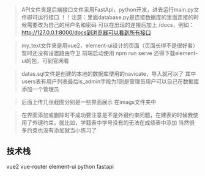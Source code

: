 >API文件夹是后端接口文件采用FastApi，python开发，进去运行main.py文件即可运行接口
>！！注意：里面database.py是连接数据库的里面连接的时候需要改为自己的用户名和密码
>可以在出现的连接后加上 /docs，例如：http://127.0.0.1:8000/docs到浏览器可以看到所有接口

>my_text文件夹是用vue2，element-ui设计的页面（页面长得不是很好看）
>暂时还没有设置路由守卫
>前端启动使用 npm run serve
>还得下载element-ui的包，可到官网看

>datas.sql文件是创建的本地的数据库使用的navicate，导入就可以了
>其中users表有用户列表最后is_admin字段为1则是管理员用户可以自己在数据库添加一个管理员

>后面上传几张截图分别是一些界面展示
>在imags文件夹中

>在界面添加或删除时不成功要注意是不是外键约束问题，在建表的时候我使用了外键约束，就比如，学籍表中学号没有的无法在成绩表中添加
>当然很多约束也没有添加就当小练习了

## 技术栈
vue2 vue-router element-ui python fastapi

